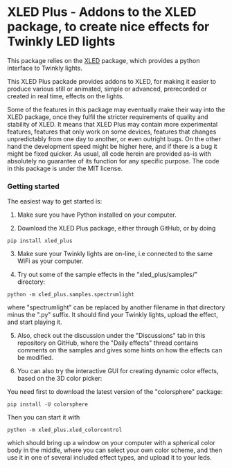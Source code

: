 # XLED Plus - Addons to the XLED package, to create nice effects for Twinkly LED lights

This package relies on the [XLED](https://github.com/scrool/xled) package, which
provides a python interface to Twinkly lights.

This XLED Plus packade provides addons to XLED, for making it easier
to produce various still or animated, simple or advanced, prerecorded
or created in real time, effects on the lights. 

Some of the features in this package may eventually make their way
into the XLED package, once they fulfil the stricter requirements of
quality and stability of XLED. It means that XLED Plus may contain
more experimental features, features that only work on some devices,
features that changes unpredictably from one day to another, or even
outright bugs. On the other hand the development speed might be higher
here, and if there is a bug it might be fixed quicker. As usual, all
code herein are provided as-is with absolutely no guarantee of its
function for any specific purpose. The code in this package is under
the MIT license.


### Getting started

The easiest way to get started is:

1. Make sure you have Python installed on your computer.

2. Download the XLED Plus package, either through GitHub, or by doing
```
pip install xled_plus
```

3. Make sure your Twinkly lights are on-line, i.e connected to the same WiFi as your computer.

4. Try out some of the sample effects in the "xled_plus/samples/" directory: 
```
python -m xled_plus.samples.spectrumlight
```
where "spectrumlight" can be replaced by another filename in that
directory minus the ".py" suffix. It should find your Twinkly lights,
upload the effect, and start playing it.

5. Also, check out the discussion under the "Discussions" tab in this
repository on GitHub, where the "Daily effects" thread contains
comments on the samples and gives some hints on how the effects can be
modified.

6. You can also try the interactive GUI for creating dynamic color
effects, based on the 3D color picker:

You need first to download the latest version of the "colorsphere" package:
```
pip install -U colorsphere
```
Then you can start it with
```
python -m xled_plus.xled_colorcontrol
```
which should bring up a window on your computer with a spherical color
body in the middle, where you can select your own color scheme, and then
use it in one of several included effect types, and upload it to your leds.

